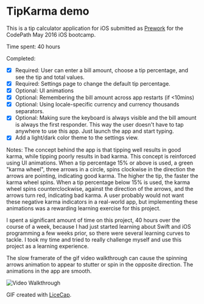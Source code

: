 # TipKarma demo

This is a tip calculator application for iOS submitted as [Prework](https://github.com/dylancm4/TipKarma) for the CodePath May 2016 iOS bootcamp.

Time spent: 40 hours

Completed:

* [x] Required: User can enter a bill amount, choose a tip percentage, and see the tip and total values.
* [x] Required: Settings page to change the default tip percentage.
* [x] Optional: UI animations
* [x] Optional: Remembering the bill amount across app restarts (if <10mins)
* [x] Optional: Using locale-specific currency and currency thousands separators.
* [x] Optional: Making sure the keyboard is always visible and the bill amount is always the first responder. This way the user doesn't have to tap anywhere to use this app. Just launch the app and start typing.
* [x] Add a light/dark color theme to the settings view.

Notes:
The concept behind the app is that tipping well results in good karma, while tipping poorly results in bad karma. This concept is reinforced using UI animations. When a tip percentage 15% or above is used, a green "karma wheel", three arrows in a circle, spins clockwise in the direction the arrows are pointing, indicating good karma. The higher the tip, the faster the karma wheel spins. When a tip percentage below 15% is used, the karma wheel spins counterclockwise, against the direction of the arrows, and the arrows turn red, indicating bad karma. A user probably would not want these negative karma indicators in a real-world app, but implementing these animations was a rewarding learning exercise for this project.

I spent a significant amount of time on this project, 40 hours over the course of a week, because I had just started learning about Swift and iOS programming a few weeks prior, so there were several learning curves to tackle. I took my time and tried to really challenge myself and use this project as a learning experience.

The slow framerate of the gif video walkthrough can cause the spinning arrows animation to appear to stutter or spin in the opposite direction. The animations in the app are smooth.

![Video Walkthrough](TipKarmaDemo.gif)

GIF created with [LiceCap](http://www.cockos.com/licecap/).
